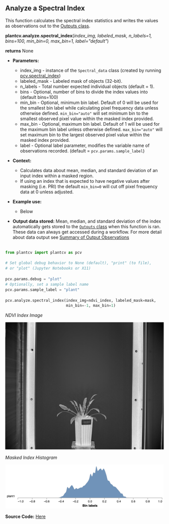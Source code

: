 ## Analyze a Spectral Index

This function calculates the spectral index statistics and writes the values as observations out to the 
[Outputs class](outputs.md).

**plantcv.analyze.spectral_index**(*index_img, labeled_mask, n_labels=1, bins=100, min_bin=0, max_bin=1, label="default"*)

**returns** None

- **Parameters:**
    - index_img     - instance of the `Spectral_data` class (created by running [pcv.spectral_index](spectral_index.md))
    - labeled_mask  - Labeled mask of objects (32-bit).
    - n_labels      - Total number expected individual objects (default = 1).
    - bins          - Optional, number of bins to divide the index values into (default bins=100) 
    - min_bin       - Optional, minimum bin label. Default of 0 will be used for the smallest bin label while calculating pixel frequency data unless otherwise defined. 
                      `min_bin="auto"` will set minimum bin to the smallest observed pixel value within the masked index provided.
    - max_bin       - Optional, maximum bin label. Default of 1 will be used for the maximum bin label unless otherwise defined. `max_bin="auto"` will set maximum bin to the largest observed pixel value within the masked index provided.
    - label         - Optional label parameter, modifies the variable name of observations recorded. (default = `pcv.params.sample_label`)

- **Context:**
    - Calculates data about mean, median, and standard deviation of an input index within a masked region. 
    - If using an index that is expected to have negative values after masking (i.e. PRI) the default `min_bin=0` will cut off pixel frequency data at 0 unless adjusted. 
- **Example use:**
    - Below
- **Output data stored:** Mean, median, and standard deviation of the index automatically gets stored to the 
    [`Outputs` class](outputs.md) when this function is ran. 
    These data can always get accessed during a workflow. For more detail about data output see [Summary of Output Observations](output_measurements.md#summary-of-output-observations)


```python

from plantcv import plantcv as pcv

# Set global debug behavior to None (default), "print" (to file), 
# or "plot" (Jupyter Notebooks or X11)

pcv.params.debug = "plot"
# Optionally, set a sample label name
pcv.params.sample_label = "plant"

pcv.analyze.spectral_index(index_img=ndvi_index, labeled_mask=mask,
                           min_bin=-1, max_bin=1)

```

*NDVI Index Image* 

![Screenshot](img/documentation_images/analyze_spectral_index/ndvi.jpg)


*Masked Index Histogram*

![Screenshot](img/documentation_images/analyze_spectral_index/ndvi_hist.png)

**Source Code:** [Here](https://github.com/danforthcenter/plantcv/blob/main/plantcv/plantcv/analyze/spectral_index.py)
